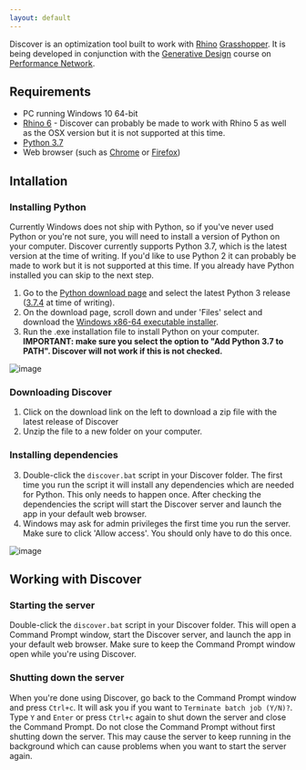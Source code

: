 ```yaml
---
layout: default
---
```


Discover is an optimization tool built to work with [Rhino](https://rhino3d.com) [Grasshopper](http://grasshopper3d.com). It is being developed in conjunction with the [Generative Design](https://performance.thinkific.com/courses/generative-design-course?ref=a6f24f) course on [Performance Network](https://performance.thinkific.com/?ref=a6f24f). 

## Requirements

- PC running Windows 10 64-bit
- [Rhino 6](https://www.rhino3d.com/download) - Discover can probably be made to work with Rhino 5 as well as the OSX version but it is not supported at this time.
- [Python 3.7](https://www.python.org/downloads/windows/)
- Web browser (such as [Chrome](https://www.google.com/chrome/b/) or [Firefox](https://www.mozilla.org/en-US/firefox/new/))

## Intallation

### Installing Python

Currently Windows does not ship with Python, so if you've never used Python or you're not sure, you will need to install a version of Python on your computer. Discover currently supports Python 3.7, which is the latest version at the time of writing. If you'd like to use Python 2 it can probably be made to work but it is not supported at this time. If you already have Python installed you can skip to the next step.

1. Go to the [Python download page](https://www.python.org/downloads/windows/) and select the latest Python 3 release ([3.7.4](https://www.python.org/downloads/release/python-374/) at time of writing).
2. On the download page, scroll down and under 'Files' select and download the [Windows x86-64 executable installer](https://www.python.org/ftp/python/3.7.4/python-3.7.4-amd64.exe). 
3. Run the .exe installation file to install Python on your computer. **IMPORTANT: make sure you select the option to "Add Python 3.7 to PATH". Discover will not work if this is not checked.**

![image](/assets/img/01.png)
 
### Downloading Discover

1. Click on the download link on the left to download a zip file with the latest release of Discover
2. Unzip the file to a new folder on your computer.

### Installing dependencies

3. Double-click the `discover.bat` script in your Discover folder. The first time you run the script it will install any dependencies which are needed for Python. This only needs to happen once. After checking the dependencies the script will start the Discover server and launch the app in your default web browser.
4. Windows may ask for admin privileges the first time you run the server. Make sure to click 'Allow access'. You should only have to do this once.

![image](/assets/img/02.png)

## Working with Discover

### Starting the server

Double-click the `discover.bat` script in your Discover folder. This will open a Command Prompt window, start the Discover server, and launch the app in your default web browser. Make sure to keep the Command Prompt window open while you're using Discover.

### Shutting down the server

When you're done using Discover, go back to the Command Prompt window and press `Ctrl+c`. It will ask you if you want to `Terminate batch job (Y/N)?`. Type `Y` and `Enter` or press `Ctrl+c` again to shut down the server and close the Command Prompt. Do not close the Command Prompt without first shutting down the server. This may cause the server to keep running in the background which can cause problems when you want to start the server again.
